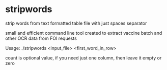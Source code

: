 # stripwords
strip words from text formatted table file with just spaces separator

small and efficient command line tool created to extract vaccine batch and other OCR data from FOI requests

Usage: ./stripwords <input_file> <first_word_in_row> <count>

count is optional value, if you need just one column, then leave it empty or zero
